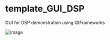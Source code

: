 # template_GUI_DSP
GUI for DSP demonstration using QtFrameworks

![image](https://github.com/kooBH/template_GUI_DSP/assets/39723411/d29a70d1-1bd9-4566-9d78-40d33b1ad220)

